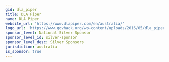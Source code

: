 ```yaml
---
gid: dla_piper
title: DLA Piper
name: DLA Piper
website_url: 'https://www.dlapiper.com/en/australia/'
logo_url: 'https://www.govhack.org/wp-content/uploads/2016/05/dla_piper.png'
sponsor_level: National Silver Sponsor
sponsor_level_id: silver-sponsor
sponsor_level_desc: Silver Sponsors
jurisdiction: australia
is_sponsor: true
---
```

